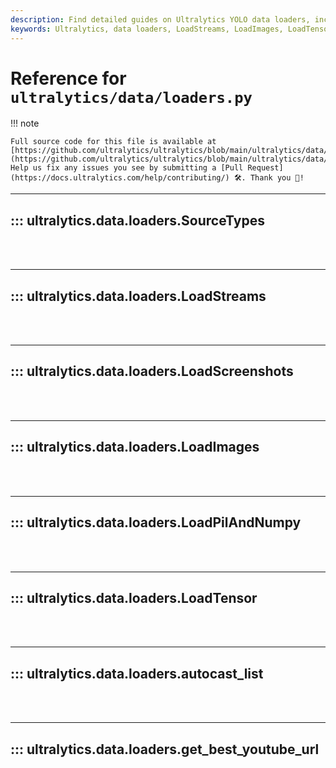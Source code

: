 ```yaml
---
description: Find detailed guides on Ultralytics YOLO data loaders, including LoadStreams, LoadImages and LoadTensor. Learn how to get the best YouTube URLs.
keywords: Ultralytics, data loaders, LoadStreams, LoadImages, LoadTensor, YOLO, YouTube URLs
---
```


# Reference for `ultralytics/data/loaders.py`

!!! note

    Full source code for this file is available at [https://github.com/ultralytics/ultralytics/blob/main/ultralytics/data/loaders.py](https://github.com/ultralytics/ultralytics/blob/main/ultralytics/data/loaders.py). Help us fix any issues you see by submitting a [Pull Request](https://docs.ultralytics.com/help/contributing/) 🛠️. Thank you 🙏!

---
## ::: ultralytics.data.loaders.SourceTypes
<br><br>

---
## ::: ultralytics.data.loaders.LoadStreams
<br><br>

---
## ::: ultralytics.data.loaders.LoadScreenshots
<br><br>

---
## ::: ultralytics.data.loaders.LoadImages
<br><br>

---
## ::: ultralytics.data.loaders.LoadPilAndNumpy
<br><br>

---
## ::: ultralytics.data.loaders.LoadTensor
<br><br>

---
## ::: ultralytics.data.loaders.autocast_list
<br><br>

---
## ::: ultralytics.data.loaders.get_best_youtube_url
<br><br>
